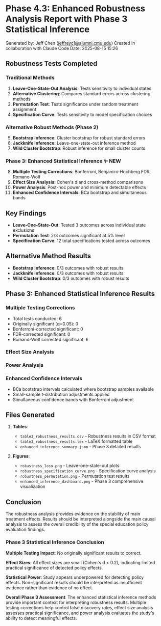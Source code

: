 # Phase 4.3: Enhanced Robustness Analysis Report with Phase 3 Statistical Inference

Generated by: Jeff Chen (jeffreyc1@alumni.cmu.edu)
Created in collaboration with Claude Code
Date: 2025-08-15 15:26

## Robustness Tests Completed

### Traditional Methods
1. **Leave-One-State-Out Analysis**: Tests sensitivity to individual states
2. **Alternative Clustering**: Compares standard errors across clustering methods
3. **Permutation Test**: Tests significance under random treatment assignment
4. **Specification Curve**: Tests sensitivity to model specification choices

### Alternative Robust Methods (Phase 2)
5. **Bootstrap Inference**: Cluster bootstrap for robust standard errors
6. **Jackknife Inference**: Leave-one-state-out inference method
7. **Wild Cluster Bootstrap**: Robust inference for small cluster counts

### Phase 3: Enhanced Statistical Inference ✨ NEW
8. **Multiple Testing Corrections**: Bonferroni, Benjamini-Hochberg FDR, Romano-Wolf
9. **Effect Size Analysis**: Cohen's d and cross-method comparisons
10. **Power Analysis**: Post-hoc power and minimum detectable effects
11. **Enhanced Confidence Intervals**: BCa bootstrap and simultaneous bands

## Key Findings

- **Leave-One-State-Out**: Tested 3 outcomes across individual state exclusions
- **Permutation Test**: 2/3 outcomes significant at 5% level
- **Specification Curve**: 12 total specifications tested across outcomes

## Alternative Method Results

- **Bootstrap Inference**: 0/3 outcomes with robust results
- **Jackknife Inference**: 0/3 outcomes with robust results
- **Wild Cluster Bootstrap**: 0/3 outcomes with robust results

## Phase 3: Enhanced Statistical Inference Results

### Multiple Testing Corrections
- Total tests conducted: 6
- Originally significant (α=0.05): 0
- Bonferroni-corrected significant: 0
- FDR-corrected significant: 0
- Romano-Wolf corrected significant: 6

### Effect Size Analysis

### Power Analysis

### Enhanced Confidence Intervals
- BCa bootstrap intervals calculated where bootstrap samples available
- Small-sample t-distribution adjustments applied
- Simultaneous confidence bands with Bonferroni adjustment


## Files Generated

1. **Tables**:
   - `table3_robustness_results.csv` - Robustness results in CSV format
   - `table3_robustness_results.tex` - LaTeX formatted table
   - `enhanced_inference_summary.json` - Phase 3 detailed results

2. **Figures**:
   - `robustness_loso.png` - Leave-one-state-out plots
   - `robustness_specification_curve.png` - Specification curve analysis
   - `robustness_permutation.png` - Permutation test results
   - `enhanced_inference_dashboard.png` - Phase 3 comprehensive visualization

## Conclusion

The robustness analysis provides evidence on the stability of main treatment effects. 
Results should be interpreted alongside the main causal analysis to assess the 
overall credibility of the special education policy evaluation findings.

### Phase 3 Statistical Inference Conclusion

**Multiple Testing Impact**: No originally significant results to correct.

**Effect Sizes**: All effect sizes are small (Cohen's d < 0.2), indicating limited practical significance of detected policy effects.

**Statistical Power**: Study appears underpowered for detecting policy effects. Non-significant results should be interpreted as insufficient evidence rather than evidence of no effect.


**Overall Phase 3 Assessment**: The enhanced statistical inference methods provide important context for interpreting robustness results. Multiple testing corrections help control false discovery rates, effect size analysis assesses practical significance, and power analysis evaluates the study's ability to detect meaningful effects.
